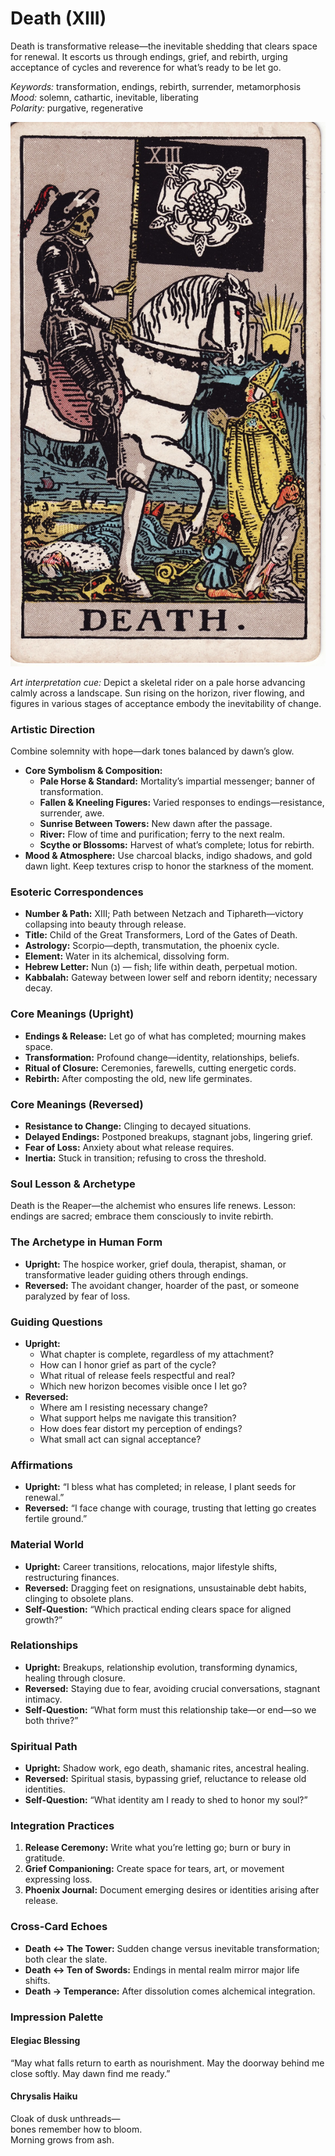 # Death (XIII)

Death is transformative release—the inevitable shedding that clears space for renewal. It escorts us through endings, grief, and rebirth, urging acceptance of cycles and reverence for what’s ready to be let go.

*Keywords:* transformation, endings, rebirth, surrender, metamorphosis  
*Mood:* solemn, cathartic, inevitable, liberating  
*Polarity:* purgative, regenerative

![Death](13_death.jpg)

*Art interpretation cue:* Depict a skeletal rider on a pale horse advancing calmly across a landscape. Sun rising on the horizon, river flowing, and figures in various stages of acceptance embody the inevitability of change.

### Artistic Direction

Combine solemnity with hope—dark tones balanced by dawn’s glow.

*   **Core Symbolism & Composition:**
    *   **Pale Horse & Standard:** Mortality’s impartial messenger; banner of transformation.  
    *   **Fallen & Kneeling Figures:** Varied responses to endings—resistance, surrender, awe.  
    *   **Sunrise Between Towers:** New dawn after the passage.  
    *   **River:** Flow of time and purification; ferry to the next realm.  
    *   **Scythe or Blossoms:** Harvest of what’s complete; lotus for rebirth.
*   **Mood & Atmosphere:**
    Use charcoal blacks, indigo shadows, and gold dawn light. Keep textures crisp to honor the starkness of the moment.

### Esoteric Correspondences

*   **Number & Path:** XIII; Path between Netzach and Tiphareth—victory collapsing into beauty through release.  
*   **Title:** Child of the Great Transformers, Lord of the Gates of Death.  
*   **Astrology:** Scorpio—depth, transmutation, the phoenix cycle.  
*   **Element:** Water in its alchemical, dissolving form.  
*   **Hebrew Letter:** Nun (נ) — fish; life within death, perpetual motion.  
*   **Kabbalah:** Gateway between lower self and reborn identity; necessary decay.

### Core Meanings (Upright)

*   **Endings & Release:** Let go of what has completed; mourning makes space.  
*   **Transformation:** Profound change—identity, relationships, beliefs.  
*   **Ritual of Closure:** Ceremonies, farewells, cutting energetic cords.  
*   **Rebirth:** After composting the old, new life germinates.

### Core Meanings (Reversed)

*   **Resistance to Change:** Clinging to decayed situations.  
*   **Delayed Endings:** Postponed breakups, stagnant jobs, lingering grief.  
*   **Fear of Loss:** Anxiety about what release requires.  
*   **Inertia:** Stuck in transition; refusing to cross the threshold.

### Soul Lesson & Archetype

Death is the Reaper—the alchemist who ensures life renews. Lesson: endings are sacred; embrace them consciously to invite rebirth.

### The Archetype in Human Form

*   **Upright:** The hospice worker, grief doula, therapist, shaman, or transformative leader guiding others through endings.  
*   **Reversed:** The avoidant changer, hoarder of the past, or someone paralyzed by fear of loss.

### Guiding Questions

*   **Upright:**
    *   What chapter is complete, regardless of my attachment?  
    *   How can I honor grief as part of the cycle?  
    *   What ritual of release feels respectful and real?  
    *   Which new horizon becomes visible once I let go?
*   **Reversed:**
    *   Where am I resisting necessary change?  
    *   What support helps me navigate this transition?  
    *   How does fear distort my perception of endings?  
    *   What small act can signal acceptance?

### Affirmations

*   **Upright:** “I bless what has completed; in release, I plant seeds for renewal.”  
*   **Reversed:** “I face change with courage, trusting that letting go creates fertile ground.”

### Material World

*   **Upright:** Career transitions, relocations, major lifestyle shifts, restructuring finances.  
*   **Reversed:** Dragging feet on resignations, unsustainable debt habits, clinging to obsolete plans.  
*   **Self-Question:** “Which practical ending clears space for aligned growth?”

### Relationships

*   **Upright:** Breakups, relationship evolution, transforming dynamics, healing through closure.  
*   **Reversed:** Staying due to fear, avoiding crucial conversations, stagnant intimacy.  
*   **Self-Question:** “What form must this relationship take—or end—so we both thrive?”

### Spiritual Path

*   **Upright:** Shadow work, ego death, shamanic rites, ancestral healing.  
*   **Reversed:** Spiritual stasis, bypassing grief, reluctance to release old identities.  
*   **Self-Question:** “What identity am I ready to shed to honor my soul?”

### Integration Practices

1.  **Release Ceremony:** Write what you’re letting go; burn or bury in gratitude.  
2.  **Grief Companioning:** Create space for tears, art, or movement expressing loss.  
3.  **Phoenix Journal:** Document emerging desires or identities arising after release.

### Cross-Card Echoes

*   **Death ↔ The Tower:** Sudden change versus inevitable transformation; both clear the slate.  
*   **Death ↔ Ten of Swords:** Endings in mental realm mirror major life shifts.  
*   **Death → Temperance:** After dissolution comes alchemical integration.

### Impression Palette

#### Elegiac Blessing

“May what falls return to earth as nourishment. May the doorway behind me close softly. May dawn find me ready.”

#### Chrysalis Haiku

Cloak of dusk unthreads—  
bones remember how to bloom.  
Morning grows from ash.
